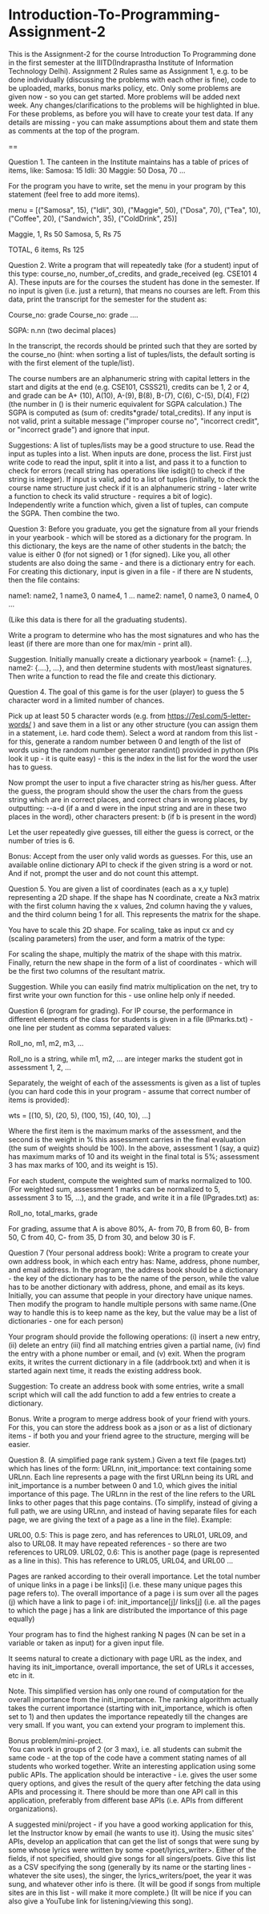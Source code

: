 # Introduction-To-Programming-Assignment-2
 This is the Assignment-2 for the course Introduction To Programming done in the first semester at the IIITD(Indraprastha Institute of Information Technology Delhi).
Assignment 2 
Rules same as Assignment 1, e.g. to be done individually (discussing the problems with each other is fine), code to be uploaded, marks, bonus marks policy, etc.
Only some problems are given now - so you can get started. More problems will be added next week.
Any changes/clarifications to the problems will be highlighted in blue.
For these problems, as before you will have to create your test data.
If any details are missing  - you can make assumptions about them and state them as comments at the top of the program.

==

Question 1.
The canteen in the Institute maintains has a table of prices of items, like:
Samosa: 15
Idli: 30
Maggie: 50
Dosa, 70
…

For the program you have to write, set the menu in your program by this statement (feel free to add more items).

menu = [("Samosa", 15), ("Idli", 30), ("Maggie", 50), ("Dosa", 70), ("Tea", 10), ("Coffee", 20), ("Sandwich", 35), ("ColdDrink", 25)]



Maggie, 1, Rs 50
Samosa, 5, Rs 75


TOTAL, 6 items, Rs 125


Question 2.
Write a program that will repeatedly take (for a student) input of this type: course_no, number_of_credits, and grade_received (eg. CSE101 4 A). These inputs are for the courses the student has done in the semester. If no input is given (i.e. just a return), that means no courses are left. From this data, print the transcript for the semester for the student as:

Course_no: grade
Course_no: grade
….

SGPA: n.nn  (two decimal places)

In the transcript, the records should be printed such that they are sorted by the course_no (hint: when sorting a list of tuples/lists, the default sorting is with the first element of the tuple/list).

The course numbers are an alphanumeric string with capital letters in the start and digits at the end (e.g. CSE101, CSSS21), credits can be 1, 2 or 4, and grade can be A+ (10), A(10), A-(9), B(8), B-(7), C(6), C-(5), D(4), F(2) (the number in () is their numeric equivalent for SGPA calculation.) The SGPA is computed as (sum of:  credits*grade/ total_credits). If any input is not valid, print a suitable message ("improper course no", "incorrect credit", or "incorrect grade") and ignore that input.  

Suggestions: A list of tuples/lists may be a good structure to use. Read the input as tuples into a list. When inputs are done, process the list. 
First just write code to read the input, split it into a list, and pass it to a function to check for errors (recall string has operations like isdigit() to check if the string is integer). If input is valid, add to a list of tuples (initially, to check the course name structure just check if it is an alphanumeric string - later write a function to check its valid structure - requires a bit of logic). Independently write a function which, given a list of tuples, can compute the SGPA. Then combine the two.


Question 3: 
Before you graduate, you get the signature from all your friends in your yearbook - which will be stored as a dictionary for the program. In this dictionary, the keys are the name of other students in the batch; the value is either 0 (for not signed) or 1 (for signed). Like you, all other students are also doing the same - and there is a dictionary entry for each. For creating this dictionary, input is given in a file - if there are N students, then the file contains:

name1:
name2, 1
name3, 0
name4, 1
…
name2:
name1, 0
name3, 0
name4, 0
…

(Like this data is there for all the graduating students).

Write a program to determine who has the most signatures and who has the least (if there are more than one for max/min - print all).

Suggestion. Initially manually create a dictionary yearbook = {name1: {...}, name2: {....}, …}, and then determine students with most/least signatures. Then write a function to read the file and create this dictionary.


Question 4.
The goal of this game is for the user (player) to guess the 5 character word in a limited number of chances.

Pick up at least 50 5 character words (e.g. from https://7esl.com/5-letter-words/ ) and save them in a list or any other structure (you can assign them in a statement, i.e. hard code them). Select a word at random from this list - for this, generate a random number between 0 and length of the list of words using the random number generator randint() provided in python (Pls look it up - it is quite easy) -  this is the index in the list for the word the user has to guess.

Now prompt the user to input a five character string as his/her guess. After the guess, the program should show the user the chars from the guess string which are in correct places, and correct chars in wrong places, by outputting:
 --a-d (if a and d were in the input string and are in these two places in the word), 
other characters present: b  (if b is present in the word)

Let the user repeatedly give guesses, till either the guess is correct, or the number of tries is 6.

Bonus: Accept from the user only valid words as guesses. For this, use an available online dictionary API to check if the given string is a word or not. And if not, prompt the user and do not count this attempt.

Question 5. 
You are given a list of coordinates (each as a x,y tuple) representing a 2D shape. If the shape has N coordinate, create a Nx3 matrix with the first column having the x values, 2nd column having the y values, and the third column being 1 for all. This represents the matrix for the shape.

You have to scale this 2D shape. For scaling, take as input cx and cy (scaling parameters) from the user, and form a matrix of the type:


For scaling the shape, multiply the matrix of the shape with this matrix. Finally, return the new shape in the form of a list of coordinates - which will be the first two columns of the resultant matrix.

Suggestion. While you can easily find matrix multiplication on the net, try to first write your own function for this - use online help only if needed.

Question 6 (program for grading).
For IP course, the performance in different elements of the class for students is given in a file (IPmarks.txt) - one line per student as comma separated values:

Roll_no,  m1, m2, m3, … 

Roll_no is a string, while m1, m2, … are integer marks the student got in assessment 1, 2, …

Separately, the weight of each of the assessments is given as a list of tuples (you can hard code this in your program - assume that correct number of items is provided): 

wts = [(10, 5), (20, 5), (100, 15), (40, 10), …]

Where the first item is the maximum marks of the assessment, and the second is the weight in % this assessment carries in the final evaluation (the sum of weights should be 100). In the above, assessment 1 (say, a quiz) has maximum marks of 10 and its weight in the final total is 5%; assessment 3 has max marks of 100, and its weight is 15).
 
For each student, compute the weighted sum of marks normalized to 100. (For weighted sum, assessment 1 marks can be normalized to 5, assessment 3 to 15, …), and the grade, and write it in a file (IPgrades.txt)  as: 

Roll_no, total_marks, grade

For grading, assume that A is above 80%, A- from 70, B from 60, B- from 50, C from 40, C- from 35, D from 30, and below 30 is F.


Question 7 (Your personal address book): 
Write a program to create your own address book, in which each entry has: Name, address, phone number, and email address. In the program, the address book should be a dictionary -  the key of the dictionary has to be the name of the person, while the value has to be another dictionary with address, phone, and email as its keys. Initially, you can assume that people in your directory have unique names. Then modify the program to handle multiple persons with same name.(One way to handle this is to keep name as the key, but the value may be a list of dictionaries - one for each person)

Your  program should provide the following operations: (i) insert a new entry, (ii) delete an entry (iii) find all matching entries given a partial name, (iv) find the entry with a phone number or email, and (v) exit. When the program exits, it writes the current dictionary in a file (addrbook.txt) and when it is started again next time, it reads the existing address book.

Suggestion: To create an address book with some entries, write a small script which will call the add function to add a few entries to create a dictionary.

Bonus. Write a program to merge address book of your friend with yours. For this, you can store the address book as a json or as a list of dictionary items - if both you and your friend agree to the structure, merging will be easier. 

Question 8. (A simplified page rank system.)
Given a text file (pages.txt) which has lines of the form: 
URLnn, init_importance: text containing some URLnn. 
Each line represents a page with the first URLnn being its URL and init_importance is a number between 0 and 1.0, which gives the initial importance of this page. The URLnn in the rest of the line refers to the URL links to other pages that this page contains. (To simplify, instead of giving a full path, we are using URLnn, and instead of having separate files for each page, we are giving the text of a page as a line in the file). Example:

URL00, 0.5: This is page zero, and has references to URL01, URL09, and also to URL08. It may have repeated references - so there are two references to URL09.
URL02, 0.6: This is another page (page is represented as a line in this). This has reference to URL05, URL04, and URL00
…

Pages are ranked according to their overall importance. Let the total number of unique links in a page i be links[i] (i.e. these many unique pages this page refers to). The overall importance of a page i is sum over all the pages (j) which have a link to page i of: init_importance[j]/ links[j] (i.e. all the pages to which the page j has a link are distributed the importance of this page equally)

Your program has to find the highest ranking N pages (N can be set in a variable or taken as input) for a given input file. 

It seems natural to create a dictionary with page URL as the index, and having its init_importance, overall importance, the set of URLs it accesses, etc in it. 
 
Note. This simplified version has only one round of computation for the overall importance from the initi_importance. The ranking algorithm actually takes the current importance (starting with init_importance, which is often set to 1) and then updates the importance repeatedly till the changes are very small. If you want, you can extend your program to implement this.

Bonus problem/mini-project.  
You can work in groups of 2 (or 3 max), i.e. all students can submit the same code - at the top of the code have a comment stating names of all students who worked together.
Write an interesting application using some public APIs. The application should be interactive - i.e. gives the user some query options, and gives the result of the query after fetching the data using APIs and processing it. There should be more than one API call in this application, preferably from different base APIs (i.e. APIs from different organizations).

A suggested mini/project - if you have a good working application for this, let the Instructor know by email (he wants to use it).
Using the music sites' APIs, develop an application that can get the list of songs that were sung by some <singer> whose lyrics were written by some <poet/lyrics_writer>. Either of the fields, if not specified, should give songs for all singers/poets. Give this list as a CSV specifying the song (generally by its name or the starting lines - whatever the site uses), the singer, the lyrics_writers/poet, the year it was sung, and whatever other info is there. (It will be good if songs from multiple sites are in this list - will make it more complete.) (It will be nice if you can also give a YouTube link for listening/viewing this song).

